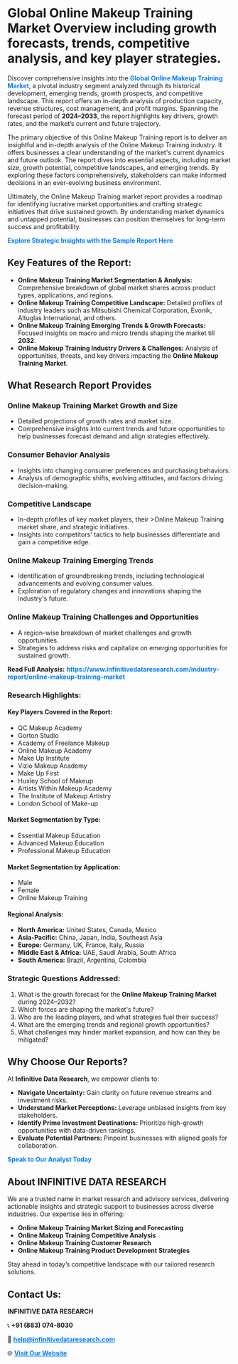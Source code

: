 <h1>Global Online Makeup Training Market Overview including growth forecasts, trends, competitive analysis, and key player strategies.</h1>
<p>
Discover comprehensive insights into the 
<a href="https://www.infinitivedataresearch.com/industry-report/online-makeup-training-market" rel="dofollow" style="color: #007BFF; text-decoration: none;"><strong>Global Online Makeup Training Market</strong></a>, a pivotal industry segment analyzed through its historical development, emerging trends, growth prospects, and competitive landscape. This report offers an in-depth analysis of production capacity, revenue structures, cost management, and profit margins. Spanning the forecast period of <strong>2024–2033</strong>, the report highlights key drivers, growth rates, and the market’s current and future trajectory.
</p>
<p>
The primary objective of this Online Makeup Training report is to deliver an insightful and in-depth analysis of the Online Makeup Training industry. It offers businesses a clear understanding of the market's current dynamics and future outlook. The report dives into essential aspects, including market size, growth potential, competitive landscapes, and emerging trends. By exploring these factors comprehensively, stakeholders can make informed decisions in an ever-evolving business environment.
</p>
<p>
Ultimately, the Online Makeup Training market report provides a roadmap for identifying lucrative market opportunities and crafting strategic initiatives that drive sustained growth. By understanding market dynamics and untapped potential, businesses can position themselves for long-term success and profitability.
</p>
<p>
<a href="https://www.infinitivedataresearch.com/request-sample/reportId=111934" style="color: #007BFF; text-decoration: none;"><strong>Explore Strategic Insights with the Sample Report Here</strong></a>
</p>

<h2>Key Features of the Report:</h2>
<ul>
<li><strong>Online Makeup Training Market Segmentation & Analysis:</strong> Comprehensive breakdown of global market shares across product types, applications, and regions.</li>
<li><strong>Online Makeup Training Competitive Landscape:</strong> Detailed profiles of industry leaders such as Mitsubishi Chemical Corporation, Evonik, Altuglas International, and others.</li>
<li><strong>Online Makeup Training Emerging Trends & Growth Forecasts:</strong> Focused insights on macro and micro trends shaping the market till <strong>2032</strong>.</li>
<li><strong>Online Makeup Training Industry Drivers & Challenges:</strong> Analysis of opportunities, threats, and key drivers impacting the <strong>Online Makeup Training Market</strong>.</li>
</ul>

<h2>What Research Report Provides</h2>
<h3>Online Makeup Training Market Growth and Size</h3>
<ul>
<li>Detailed projections of growth rates and market size.</li>
<li>Comprehensive insights into current trends and future opportunities to help businesses forecast demand and align strategies effectively.</li>
</ul>

<h3>Consumer Behavior Analysis</h3>
<ul>
<li>Insights into changing consumer preferences and purchasing behaviors.</li>
<li>Analysis of demographic shifts, evolving attitudes, and factors driving decision-making.</li>
</ul>

<h3>Competitive Landscape</h3>
<ul>
<li>In-depth profiles of key market players, their >Online Makeup Training market share, and strategic initiatives.</li>
<li>Insights into competitors' tactics to help businesses differentiate and gain a competitive edge.</li>
</ul>

<h3>Online Makeup Training Emerging Trends</h3>
<ul>
<li>Identification of groundbreaking trends, including technological advancements and evolving consumer values.</li>
<li>Exploration of regulatory changes and innovations shaping the industry's future.</li>
</ul>

<h3>Online Makeup Training Challenges and Opportunities</h3>
<ul>
<li>A region-wise breakdown of market challenges and growth opportunities.</li>
<li>Strategies to address risks and capitalize on emerging opportunities for sustained growth.</li>
</ul>
<p><strong>Read Full Analysis:</strong> <a href="https://www.infinitivedataresearch.com/industry-report/online-makeup-training-market" rel="dofollow" style="color: #007BFF; text-decoration: none;"><strong>https://www.infinitivedataresearch.com/industry-report/online-makeup-training-market</strong></a></p>
<h3>Research Highlights:</h3>
<h4>Key Players Covered in the Report:</h4>
<ul><li>QC Makeup Academy</li><li>Gorton Studio</li><li>Academy of Freelance Makeup</li><li>Online Makeup Academy</li><li>Make Up Institute</li><li>Vizio Makeup Academy</li><li>Make Up First</li><li>Huxley School of Makeup</li><li>Artists Within Makeup Academy</li><li>The Institute of Makeup Artistry</li><li>London School of Make-up</li></ul>
<h4>Market Segmentation by Type:</h4>
<ul><li>Essential Makeup Education</li><li>Advanced Makeup Education</li><li>Professional Makeup Education</li></ul>
<h4>Market Segmentation by Application:</h4>
<ul><li>Male</li><li>Female</li><li>Online Makeup Training</li></ul>

<h4>Regional Analysis:</h4>
<ul>
<li><strong>North America:</strong> United States, Canada, Mexico</li>
<li><strong>Asia-Pacific:</strong> China, Japan, India, Southeast Asia</li>
<li><strong>Europe:</strong> Germany, UK, France, Italy, Russia</li>
<li><strong>Middle East & Africa:</strong> UAE, Saudi Arabia, South Africa</li>
<li><strong>South America:</strong> Brazil, Argentina, Colombia</li>
</ul>

<h3>Strategic Questions Addressed:</h3>
<ol>
<li>What is the growth forecast for the <strong>Online Makeup Training Market</strong> during 2024–2032?</li>
<li>Which forces are shaping the market's future?</li>
<li>Who are the leading players, and what strategies fuel their success?</li>
<li>What are the emerging trends and regional growth opportunities?</li>
<li>What challenges may hinder market expansion, and how can they be mitigated?</li>
</ol>

<h2>Why Choose Our Reports?</h2>
<p>At <strong>Infinitive Data Research</strong>, we empower clients to:</p>
<ul>
<li><strong>Navigate Uncertainty:</strong> Gain clarity on future revenue streams and investment risks.</li>
<li><strong>Understand Market Perceptions:</strong> Leverage unbiased insights from key stakeholders.</li>
<li><strong>Identify Prime Investment Destinations:</strong> Prioritize high-growth opportunities with data-driven rankings.</li>
<li><strong>Evaluate Potential Partners:</strong> Pinpoint businesses with aligned goals for collaboration.</li>
</ul>
<p><a href="https://www.infinitivedataresearch.com/industry-report/online-makeup-training-market" rel="dofollow" style="color: #007BFF; text-decoration: none;"><strong>Speak to Our Analyst Today</strong></a></p>

<h2>About INFINITIVE DATA RESEARCH</h2>
<p>We are a trusted name in market research and advisory services, delivering actionable insights and strategic support to businesses across diverse industries. Our expertise lies in offering:</p>
<ul>
<li><strong>Online Makeup Training Market Sizing and Forecasting</strong></li>
<li><strong>Online Makeup Training Competitive Analysis</strong></li>
<li><strong>Online Makeup Training Customer Research</strong></li>
<li><strong>Online Makeup Training Product Development Strategies</strong></li>
</ul>
<p>Stay ahead in today’s competitive landscape with our tailored research solutions.</p>

<h2>Contact Us:</h2>
<p><strong>INFINITIVE DATA RESEARCH</strong></p>
<p>📞 <strong>+91 (883) 074-8030</strong></p>
<p>📧 <strong><a href="mailto:help@infinitivedataresearch.com" style="color: #007BFF;">help@infinitivedataresearch.com</a></strong></p>
<p>🌐 <strong><a href="https://www.infinitivedataresearch.com" rel="dofollow" style="color: #007BFF;">Visit Our Website</a></strong></p>
